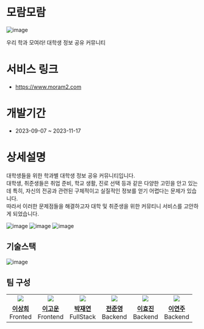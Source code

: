 # 모람모람
![image](https://github.com/Isonade2/MoramMoram-back/assets/67320022/ef66c43a-a00b-46df-aa00-dfd63e230e7c)

 우리 학과 모여라! 대학생 정보 공유 커뮤니티
 
# 서비스 링크
- https://www.moram2.com


# 개발기간
- 2023-09-07 ~ 2023-11-17
  
# 상세설명
대학생들을 위한 학과별 대학생 정보 공유 커뮤니티입니다. <br>
대학생, 취준생들은 취업 준비, 학교 생활, 진로 선택 등과 같은 다양한 고민을 안고 있는데 특히, 자신의 전공과 관련된 구체적이고 실질적인 정보를 얻기 어렵다는 문제가 있습니다. <br>
따라서 이러한 문제점들을 해결하고자 대학 및 취준생을 위한 커뮤티니 서비스를 고안하게 되었습니다.

![image](https://github.com/Isonade2/MoramMoram-back/assets/67320022/9c6d1fd7-e026-4968-8c82-88e16d787192)
![image](https://github.com/Isonade2/MoramMoram-back/assets/67320022/e06daf90-665f-4876-9d81-92891aacc98f)
![image](https://github.com/Isonade2/MoramMoram-back/assets/67320022/3a636fed-cbc0-475a-bc1e-f2531ea6fe64)




## 기술스택
![image](https://github.com/user-attachments/assets/99b9660c-bb87-44a6-a20b-2c6d1e98c797)

## 팀 구성

<table>
  <tr >
    <td align="center" >
      <a href="https://github.com/sanghee01"><img src="https://avatars.githubusercontent.com/u/80993302?v=4"/></a>
    </td>
        <td align="center" >
      <a href="https://github.com/dlrhdns75177"><img src="https://avatars.githubusercontent.com/u/67143120?v=4"/></a>
    </td>
      <td align="center" >
      <a href="https://github.com/nemokoala"><img src="https://avatars.githubusercontent.com/u/109515854?v=4"/></a>
    </td>
    <td align="center" >
      <a href="https://github.com/Isonade2"><img src="https://avatars.githubusercontent.com/u/67320022?v=4"/></a>
    </td>
    <td align="center" >
      <a href="https://github.com/maybeaj"><img src="https://avatars.githubusercontent.com/u/112530022?v=4"/></a>
    </td>
    <td align="center" >
      <a href="https://github.com/leeyeonju02"><img src="https://avatars.githubusercontent.com/u/85239317?v=4"/></a>
    </td>
  </tr>
  <tr>
    <td align="center" >
      <a href="https://github.com/sanghee01/"><strong>이상희</strong></a><br>Fronted
    </td>
    <td align="center" >
      <a href="https://github.com/dlrhdns75177/"><strong>이고운</strong></a><br>Frontend
    </td>
    <td align="center" >
      <a href="https://github.com/nemokoala/"><strong>박재연</strong></a><br>FullStack
    </td>
    <td align="center" >
      <a href="https://github.com/Isonade2/"><strong>전준영</strong></a><br>Backend
    </td>
    <td align="center" >
      <a href="https://github.com/maybeaj/"><strong>이효진</strong></a><br>Backend
    </td>
    <td align="center" >
      <a href="https://github.com/leeyeonju02/"><strong>이연주</strong></a><br>Backend
    </td>
    
  </tr>
</table>


